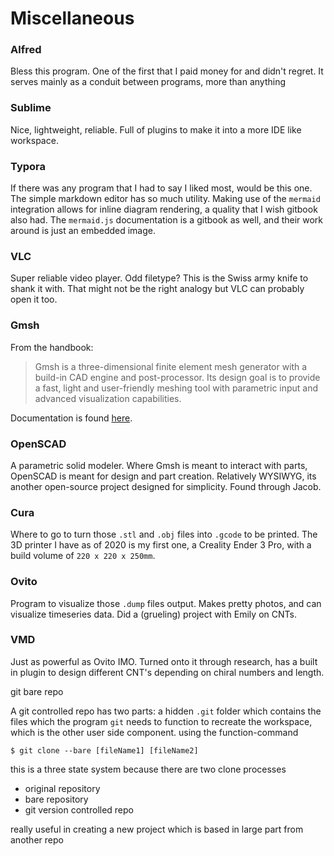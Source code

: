 # Miscellaneous

### Alfred

Bless this program. One of the first that I paid money for and didn't regret. It serves mainly as a conduit between programs, more than anything 

### Sublime

Nice, lightweight, reliable. Full of plugins to make it into a more IDE like workspace.

### Typora

If there was any program that I had to say I liked most, would be this one. The simple markdown editor has so much utility. Making use of the `mermaid` integration allows for inline diagram rendering, a quality that I wish gitbook also had. The `mermaid.js` documentation is a gitbook as well, and their work around is just an embedded image. 

### VLC

Super reliable video player. Odd filetype? This is the Swiss army knife to shank it with. That might not be the right analogy but VLC can probably open it too. 

### Gmsh

From the handbook:

> Gmsh is a three-dimensional finite element mesh generator with a build-in CAD engine and post-processor. Its design goal is to provide a fast, light and user-friendly meshing tool with parametric input and advanced visualization capabilities.

Documentation is found [here](https://gitlab.onelab.info/gmsh/gmsh/-/wikis/home). 

### OpenSCAD

A parametric solid modeler. Where Gmsh is meant to interact with parts, OpenSCAD is meant for design and part creation. Relatively WYSIWYG, its another open-source project designed for simplicity. Found through Jacob. 

### Cura 

Where to go to turn those `.stl` and `.obj` files into `.gcode` to be printed. The 3D printer I have as of 2020 is my first one, a Creality Ender 3 Pro, with a build volume of `220 x 220 x 250mm`. 

### Ovito

Program to visualize those `.dump` files output. Makes pretty photos, and can visualize timeseries data. Did a \(grueling\) project with Emily on CNTs. 

### VMD

Just as powerful as Ovito IMO. Turned onto it through research, has a built in plugin to design different CNT's depending on chiral numbers and length.

git bare repo 

A git controlled repo has two parts: a hidden `.git` folder which contains the files which the program `git` needs to function to recreate the workspace, which is the other user side component. using the function-command

```text
$ git clone --bare [fileName1] [fileName2]
```

this is a three state system because there are two clone processes

* original repository 
* bare repository
* git version controlled repo

really useful in creating a new project which is based in large part from another repo 



